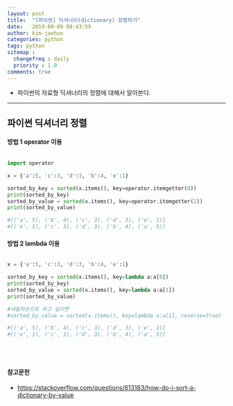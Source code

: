 ```yaml
---
layout: post
title:  "[파이썬] 딕셔너리(dictionary) 정렬하기"
date:   2019-09-09 08:43:59
author: kim-jaehun
categories: python
tags: python
sitemap :
  changefreq : daily
  priority : 1.0
comments: true
---
```


- 파이썬의 자료형 딕셔너리의 정렬에 대해서 알아본다.

---

## 파이썬 딕셔너리 정렬


#### 방법 1 operator 이용
```python

import operator

x = {'a':5, 'c':3, 'd':3, 'b':4, 'e':1}

sorted_by_key = sorted(x.items(), key=operator.itemgetter(0))
print(sorted_by_key)
sorted_by_value = sorted(x.items(), key=operator.itemgetter(1))
print(sorted_by_value)

#[('a', 5), ('b', 4), ('c', 3), ('d', 3), ('e', 1)]
#[('e', 1), ('c', 3), ('d', 3), ('b', 4), ('a', 5)]

```

#### 방법 2 lambda 이용
```python

x = {'a':5, 'c':3, 'd':3, 'b':4, 'e':1}

sorted_by_key = sorted(x.items(), key=lambda a:a[0])
print(sorted_by_key)
sorted_by_value = sorted(x.items(), key=lambda a:a[1])
print(sorted_by_value)

#내림차순으로 하고 싶다면
#sorted_by_value = sorted(x.items(), key=lambda a:a[1], reverse=True)

#[('a', 5), ('b', 4), ('c', 3), ('d', 3), ('e', 1)]
#[('e', 1), ('c', 3), ('d', 3), ('b', 4), ('a', 5)]
```


<br><br>
#### 참고문헌
* https://stackoverflow.com/questions/613183/how-do-i-sort-a-dictionary-by-value
